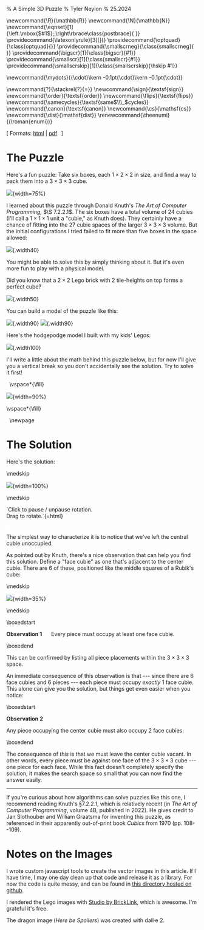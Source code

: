 % A Simple 3D Puzzle
% Tyler Neylon
% 25.2024

\newcommand{\R}{\mathbb{R}}
\newcommand{\N}{\mathbb{N}}
\newcommand{\eqnset}[1]{\left.\mbox{$#1$}\;\;\right\rbrace\class{postbrace}{ }}
\providecommand{\latexonlyrule}[3][]{}
\providecommand{\optquad}{\class{optquad}{}}
\providecommand{\smallscrneg}{\class{smallscrneg}{ }}
\providecommand{\bigscr}[1]{\class{bigscr}{#1}}
\providecommand{\smallscr}[1]{\class{smallscr}{#1}}
\providecommand{\smallscrskip}[1]{\class{smallscrskip}{\hskip #1}}

\newcommand{\mydots}{{\cdot}\kern -0.1pt{\cdot}\kern -0.1pt{\cdot}}

\newcommand{\?}{\stackrel{?}{=}}
\newcommand{\sign}{\textsf{sign}}
\newcommand{\order}{\textsf{order}}
\newcommand{\flips}{\textsf{flips}}
\newcommand{\samecycles}{\textsf{same$\\\_$cycles}}
\newcommand{\canon}{\textsf{canon}}
\newcommand{\cs}{\mathsf{cs}}
\newcommand{\dist}{\mathsf{dist}}
\renewcommand{\theenumi}{(\roman{enumi})}

[
Formats:
 [html](http://tylerneylon.com/a/lego_puzzle/lego_puzzle.html) |
 [pdf](http://tylerneylon.com/a/lego_puzzle/lego_puzzle.pdf)
 $\,$
]

# The Puzzle

Here's a fun puzzle: Take six boxes, each $1\times 2\times 2$ in size,
and find a way to pack them into a $3\times 3\times 3$ cube.

![](img/img1.svg){width=75%}

I learned about this puzzle through Donald Knuth's
*The Art of Computer Programming,* $\S 7.2.2.1$.
The six boxes have a total volume of 24 cubies (I'll call a $1\times 1\times 1$
unit a "cubie," as Knuth does). They certainly have a chance of
fitting into the 27 cubie spaces of the larger $3\times 3\times 3$
volume. But the initial configurations I tried failed to fit more than
five boxes in the space allowed:

![](img/img3.svg){.width40}

You might be able to solve this by simply thinking about it.
But it's even more fun to play with a physical model.

Did you know that a $2\times 2$ Lego brick with 2
tile-heights on top forms a perfect cube?

![](img/annotated_lego_cube.png){.width50}

You can build a model of the puzzle like this:

![](img/piece_steps2.png){.width90}
![](img/puzzle_box_steps.png){.width90}

Here's the hodgepodge model I built with my kids' Legos:

![](img/home_model.jpg){.width100}

I'll write a little about the math behind this puzzle below,
but for now I'll give you a vertical break so you don't
accidentally see the solution. Try to solve it first!

<p>&nbsp;
\vspace*{\fill}

![](img/here_be_spoilers.jpg){width=90%}

\vspace*{\fill}
<p>&nbsp;
\newpage

# The Solution

Here's the solution:

\medskip

![](img/solution_steps.svg){width=100%}

\medskip

<div class="figure">
<p class="caption-vcenter">
`Click to pause / unpause rotation.<br>
Drag to rotate.`{=html}
</p>
<svg width="10" height="10" version="1.1"
     style="background-color:#fff"
     id="solution" xmlns="http://www.w3.org/2000/svg">
</svg>
</div>

The simplest way to characterize it is to
notice that we've left the central cubie unoccupied.

As pointed out by Knuth, there's a nice observation
that can help you find this solution.
Define a "face cubie" as one that's adjacent to the center
cubie. There are 6 of these, positioned like the
middle squares of a Rubik's cube:

\medskip

![](img/face_cubies.svg){width=35%}

\medskip

<div class="box"> \boxedstart

**Observation 1** $\quad$
Every piece must occupy at least one face cubie.

\boxedend </div>

This can be confirmed by listing all piece
placements within the $3\times 3\times 3$ space.

An immediate consequence of this observation is that ---
since there are 6 face cubies and 6 pieces ---
each piece must occupy *exactly* 1 face cubie.
This alone can give you the solution, but things get
even easier when you notice:

<div class="box"> \boxedstart

**Observation 2** $\quad$

Any piece occupying the center cubie must also
occupy 2 face cubies.

\boxedend </div>

The consequence of *this* is that we must leave
the center cubie vacant. In other words, every
piece must be against one face of the
$3\times 3\times 3$ cube --- one piece for each
face. While this fact doesn't completely specify
the solution, it makes the search space so small
that you can now find the answer easily.

---

If you're curious about how algorithms can solve
puzzles like this one, I recommend reading Knuth's
§7.2.2.1, which is relatively recent
(in *The Art of Computer Programming*, volume 4B, published
in 2022).
He gives credit to Jan Slothouber and William Graatsma for
inventing this puzzle, as referenced in their apparently out-of-print
book *Cubics* from 1970 (pp. 108--109).

# Notes on the Images

I wrote custom javascript tools to create the vector images in this article. If
I have time, I may one day clean up that code and release it as a library. For
now the code is quite messy, and can be found in [this directory hosted on
github](https://github.com/tylerneylon/math/tree/master/lego_puzzle/img_src).

I rendered the Lego images with
[Studio by BrickLink](https://www.bricklink.com/v3/studio/download.page), which
is awesome. I'm grateful it's free.

The dragon image (*Here be Spoilers*) was created with dall·e 2.

